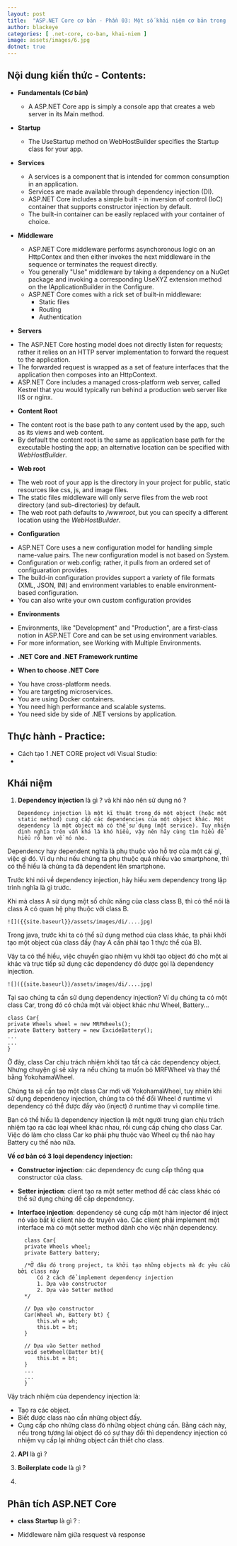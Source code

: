 ```yaml
---
layout: post
title:  "ASP.NET Core cơ bản - Phần 03: Một số khải niệm cơ bản trong .NET CORE"
author: blackeye
categories: [ .net-core, co-ban, khai-niem ]
image: assets/images/6.jpg
dotnet: true
---
```


## Nội dung kiến thức - Contents:
- **Fundamentals (Cơ bản)**
    + A ASP.NET Core app is simply a console app that creates a web server in its Main method.

- **Startup**
    + The UseStartup method on WebHostBuilder specifies the Startup class for your app.

- **Services**
    + A services is a component that is intended for common consumption in an application.
    + Services are made available through dependency injection (DI).
    + ASP.NET Core includes a simple built - in inversion of control (IoC) container that supports constructor injection by default.
    + The built-in container can be easily replaced with your container of choice.

- **Middleware**
    + ASP.NET Core middleware performs asynchoronous logic on an HttpContex and then either invokes the next middleware in the sequence or terminates the request directly.
    + You generally "Use" middleware by taking a dependency on a NuGet package and invoking a corresponding UseXYZ extension method on the IApplicationBuilder in the Configure.
    + ASP.NET Core comes with a rick set of built-in middleware:
        * Static files
        * Routing
        * Authentication

- **Servers**
* The ASP.NET Core hosting model does not directly listen for requests; rather it relies on an HTTP server implementation to forward the request to the application.
* The forwarded request is wrapped as a set of feature interfaces that the application then composes into an HttpContext.
* ASP.NET Core includes a managed cross-platform web server, called Kestrel that you would typically run behind a production web server like IIS or nginx.

- **Content Root**
* The content root is the base path to any content used by the app, such as its views and web content.
* By default the content root is the same as application base path for the executable hosting the app; an alternative location can be specified with _WebHostBuilder_.

- **Web root**
* The web root of your app is the directory in your project for public, static resources like css, js, and image files.
* The static files middleware will only serve files from the web root directory (and sub-directories) by default.
* The web root path defaults to _/wwwroot_, but you can specify a different location using the _WebHostBuilder_.

- **Configuration**
* ASP.NET Core uses a new configuration model for handling simple name-value pairs. The new configuration model is not based on System.
* Configuration or web.config; rather, it pulls from an ordered set of configuaration provides.
* The build-in configuration provides support a variety of file formats (XML, JSON, INI) and environment variables to enable environment-based configuration.
* You can also write your own custom configuration provides

- **Environments**
* Environments, like "Development" and "Production", are a first-class notion in ASP.NET Core and can be set using environment variables.
* For more information, see Working with Multiple Environments.

- **.NET Core and .NET Framework runtime**

- **When to choose .NET Core**
* You have cross-platform needs.
* You are targeting microservices.
* You are using Docker containers.
* You need high performance and scalable systems.
* You need side by side of .NET versions by application.

## Thực hành - Practice:
- Cách tạo 1 .NET CORE project với Visual Studio:
- 


## Khái niệm
1. **Dependency injection** là gì ? và khi nào nên sử dụng nó ?

    `Dependency injection là một kĩ thuật trong đó một object (hoặc một static method) cung cấp các dependencies của một object khác. Một dependency là một object mà có thể sử dụng (một service). Tuy nhiên định nghĩa trên vẫn khá là khó hiểu, vậy nên hãy cùng tìm hiểu để hiểu rõ hơn về nó nào.`

Dependency hay dependent nghĩa là phụ thuộc vào hỗ trợ của một cái gì, việc gì đó. Ví dụ như nếu chúng ta phụ thuộc quá nhiều vào smartphone, thì có thể hiểu là chúng ta đã dependent lên smartphone.

Trước khi nói về dependency injection, hãy hiểu xem dependency trong lập trình nghĩa là gì trước.

Khi mà class A sử dụng một số chức năng của class class B, thì có thể nói là class A có quan hệ phụ thuộc với class B.

    ![]({{site.baseurl}}/assets/images/di/....jpg)

Trong java, trước khi ta có thể sử dụng method của class khác, ta phải khởi tạo một object của class đấy (hay A cần phải tạo 1 thực thể của B).

Vậy ta có thể hiểu, việc chuyển giao nhiệm vụ khởi tạo object đó cho một ai khác và trực tiếp sử dụng các dependency đó được gọi là dependency injection. 

    ![]({{site.baseurl}}/assets/images/di/....jpg)

Tại sao chúng ta cần sử dụng dependency injection?
Ví dụ chúng ta có một class Car, trong đó có chứa một vài object khác như Wheel, Battery...

    class Car{
    private Wheels wheel = new MRFWheels();
    private Battery battery = new ExcideBattery();
    ...
    ...
    }

Ở đây, class Car chịu trách nhiệm khởi tạo tất cả các dependency object. Nhưng chuyện gì sẽ xảy ra nếu chúng ta muốn bỏ MRFWheel và thay thế bằng YokohamaWheel.

Chúng ta sẽ cần tạo một class Car mới với YokohamaWheel, tuy nhiên khi sử dụng dependency injection, chúng ta có thể đổi Wheel ở runtime vì dependency có thể được đẩy vào (inject) ở runtime thay vì complile time.

Bạn có thể hiểu là dependency injection là một người trung gian chịu trách nhiệm tạo ra các loại wheel khác nhau, rồi cung cấp chúng cho class Car. Việc đó làm cho class Car ko phải phụ thuộc vào Wheel cụ thể nào hay Battery cụ thể nào nữa.

**Về cơ bản có 3 loại dependency injection:**
* **Constructor injection**: các dependency đc cung cấp thông qua constructor của class.
* **Setter injection**: client tạo ra một setter method để các class khác có thể sử dụng chúng để cấp dependency.
* **Interface injection**: dependency sẽ cung cấp một hàm injector để inject nó vào bất kì client nào đc truyền vào. Các client phải implement một interface mà có một setter method dành cho việc nhận dependency.

        class Car{
        private Wheels wheel;
        private Battery battery;

        /*Ở đâu đó trong project, ta khởi tạo những objects mà đc yêu cầu bởi class này
            Có 2 cách để implement dependency injection
            1. Dựa vào constructor
            2. Dựa vào Setter method
        */

        // Dựa vào constructor
        Car(Wheel wh, Battery bt) {
            this.wh = wh;
            this.bt = bt;
        }

        // Dựa vào Setter method
        void setWheel(Batter bt){
            this.bt = bt;
        }
        ...  
        ...
        }

Vậy trách nhiệm của dependency injection là:
- Tạo ra các object.
- Biết được class nào cần những object đấy.
- Cung cấp cho những class đó những object chúng cần.
Bằng cách này, nếu trong tương lai object đó có sự thay đổi thì dependency injection có nhiệm vụ cấp lại những object cần thiết cho class.

2. **API** là gì ?

3. **Boilerplate code** là gì ?

4. 

## Phân tích ASP.NET Core
- **class Startup** là gì ? : 

- Middleware nằm giữa resquest và response